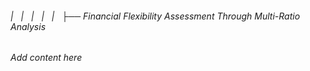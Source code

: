 ###### |   |   |   |   |   ├── Financial Flexibility Assessment Through Multi-Ratio Analysis

*Add content here*